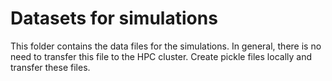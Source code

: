 # Datasets for simulations

This folder contains the data files for the simulations. In general, there is
no need to transfer this file to the HPC cluster. Create pickle files locally
and transfer these files.
